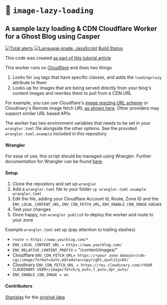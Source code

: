 # 👷 `image-lazy-loading`

## A sample lazy loading & CDN Cloudflare Worker for a Ghost Blog using Casper

[![Total alerts](https://img.shields.io/lgtm/alerts/g/Vortexmind/image-lazy-loading.svg?logo=lgtm&logoWidth=18)](https://lgtm.com/projects/g/Vortexmind/image-lazy-loading/alerts/) [![Language grade: JavaScript](https://img.shields.io/lgtm/grade/javascript/g/Vortexmind/image-lazy-loading.svg?logo=lgtm&logoWidth=18)](https://lgtm.com/projects/g/Vortexmind/image-lazy-loading/context:javascript) [Build Status](https://api.travis-ci.com/Vortexmind/image-lazy-loading.svg?branch=master)

This code was created [as part of this tutorial article](https://www.paolotagliaferri.com/how-to-make-ghost-blog-super-fast-page-experience/)

This worker runs on [Cloudflare](https://workers.cloudflare.com/) and does two things

1. Looks for `img` tags that have specific classes, and adds the `loading=lazy` attribute to them
2. Looks up for images that are being served directly from your blog's content images and rewrites them to pull from a CDN URL

For example, you can use Cloudflare's [image resizing URL scheme](https://developers.cloudflare.com/images/about) or Cloudinary's Remote image fetch URL [as shown here](https://cloudinary.com/documentation/fetch_remote_images#remote_image_fetch_url). Other providers may support similar URL based APIs.

The worker has two environment variables that needs to be set in your `wrangler.toml` file alongside the other options.
See the provided `wrangler.toml.example` included in this repository

#### Wrangler

For ease of use, this script should be managed using Wrangler.
Further documentation for Wrangler can be found [here](https://developers.cloudflare.com/workers/tooling/wrangler).

#### Setup

1. Clone the repository and set up `wrangler`
2. Add a `wrangler.toml` file to your folder `cp wrangler.toml.example wrangler.toml`
3. Edit the file, adding your Cloudflare Account Id, Route, Zone ID and the `ENV_LOCAL_CONTENT_URL`, `ENV_CDN_FETCH_URL`, `ENV_ENABLE_CDN_IMAGE` values
4. Test your changes
5. Once happy, run `wrangler publish` to deploy the worker and route to your zone

Example `wrangler.toml` set up (pay attention to trailing slashes)

- `route = https://www.yourblog.com/*`
- `ENV_LOCAL_CONTENT_URL = https://www.yourblog.com/`
- `ENV_RELATIVE_CONTENT_PREFIX` = "/content/images/"
- Cloudflare `ENV_CDN_FETCH_URL= https://<your zone domain>/cdn-cgi/image/format=auto,metadata=copyright,quality=85/`
- Cloudinary `ENV_CDN_FETCH_URL = https://res.cloudinary.com/<YOUR CLOUDINARY USER>/image/fetch/q_auto,f_auto,dpr_auto/`
- `ENV_ENABLE_CDN_IMAGE = on`

#### Contributors

[Stanislas](https://github.com/angristan/) for the [original idea](https://stanislas.blog/2020/05/native-image-lazy-loading-ghost-cloudflare-worker/)
